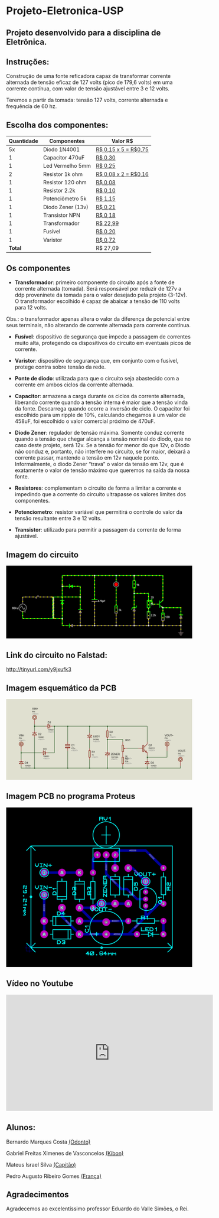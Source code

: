 # Projeto-Eletronica-USP

## Projeto desenvolvido para a disciplina de Eletrônica.

## Instruções:

Construção de uma fonte reficadora capaz de transformar corrente alternada de tensão eficaz de 127 volts (pico de 179,6 volts) em uma corrente contínua, com valor de tensão ajustável entre 3 e 12 volts. 

Teremos a partir da tomada: tensão 127 volts, corrente alternada e frequência de 60 hz.

## Escolha dos componentes:
| Quantidade | Componentes        | Valor R$ |
|------------|--------------------|----------|
| 5x         | Diodo 1N4001       | [R$ 0,15  x  5 = R$0,75](https://www.baudaeletronica.com.br/diodo-1n4001.html) |
| 1          | Capacitor 470uF    | [R$ 0,30](https://www.baudaeletronica.com.br/capacitor-eletrolitico-470uf-25v.html) |
| 1          | Led Vermelho 5mm   | [R$ 0,25](https://www.baudaeletronica.com.br/led-difuso-5mm-vermelho.html) |
| 2          | Resistor 1k ohm    | [R$ 0,08 x 2 = R$0,16](https://www.baudaeletronica.com.br/resistor-1k-5-1-4w.html) |
| 1          | Resistor 120 ohm   | [R$ 0,08](https://www.baudaeletronica.com.br/resistor-120r-5-1-4w.html) |
| 1          | Resistor 2.2k      | [R$ 0,10](https://daeletrica.com.br/resistor-2-2k-1-4w-x10-unidades.html) |
| 1          | Potenciômetro  5k  | [R$ 1,15](https://www.baudaeletronica.com.br/potenciometro-linear-de-5k-5000.html) |
| 1          | Diodo Zener (13v)  | [R$ 0,21](https://www.baudaeletronica.com.br/diodo-zener-1n4743-13v-1w.html) |
| 1          | Transistor NPN     | [R$ 0,18](https://www.baudaeletronica.com.br/transistor-npn-bc548.html) |
| 1          | Transformador      | [R$ 22,99](https://produto.mercadolivre.com.br/MLB-989883391-transformador-trafo-1212v-200ma-bivolt-eletronica-eletrica-_JM?quantity=1#position=1&type=item&tracking_id=9abf8c61-6492-4e02-bb1d-d1a22f9b055d) |
| 1          | Fusível            | [R$ 0,20](https://produto.mercadolivre.com.br/MLB-1215177820-100-pecas-fusivel-vidro-pequeno-5x20-100ma-promoco-_JM?matt_tool=82322591&matt_word&gclid=CjwKCAjw_-D3BRBIEiwAjVMy7KL-xfYxsBZ2ISQ6MRvXKc2D47XdN2jg_2NzGVHaAz0weXOF5UQ18RoCmSgQAvD_BwE&quantity=1) |
 | 1         | Varistor           | [R$ 0,72](https://produto.mercadolivre.com.br/MLB-802196375-50x-varistor-150v-10k-241-_JM?quantity=1#reco_item_pos=1&reco_backend=machinalis-seller-items-pdp&reco_backend_type=low_level&reco_client=vip-seller_items-above&reco_id=6a1c9055-dc87-4ed6-b1dd-cb4f8ae5d41d) |
| **Total**  |                    |  R$ 27,09 |

## Os componentes

* **Transformador**: primeiro componente do circuito após a fonte de corrente alternada (tomada). Será responsável por reduzir de 127v a ddp proveninete da tomada para o valor desejado pela projeto (3-12v). 
O transformador escolhido é capaz de abaixar a tensão de 110 volts para 12 volts.

Obs.: o transformador apenas altera o valor da diferença de potencial entre seus terminais, não alterando de corrente alternada para corrente contínua.
 
* **Fusível**: dispositivo de segurança que impede a passagem de correntes muito alta, protegendo os dispositivos do circuito em eventuais picos de corrente. 

* **Varistor**: dispositivo de segurança que, em conjunto com o fusível, protege contra sobre tensão da rede.

* **Ponte de diodo**: utilizada para que o circuito seja abastecido com a corrente em ambos ciclos da corrente alternada.  

* **Capacitor**: armazena a carga durante os ciclos da corrente alternada, liberando corrente quando a tensão interna é maior que a tensão vinda da fonte. Descarrega quando ocorre a inversão de ciclo. O capacitor foi escolhido para um ripple de 10%, calculando chegamos à um valor de 458uF, foi escolhido o valor comercial próximo de 470uF.

* **Diodo Zener**: regulador de tensão máxima. Somente conduz corrente quando a tensão que chegar alcança a tensão nominal do diodo, que no caso deste projeto, será 12v. Se a tensão for menor do que 12v, o Diodo não conduz e, portanto, não interfere no circuito, se for maior, deixará a corrente passar, mantendo a tensão em 12v naquele ponto.
Informalmente, o diodo Zener “trava” o valor da tensão em 12v, que é exatamente o valor de tensão  máximo que queremos na saída da nossa fonte.

* **Resistores**: complementam o circuito de forma a limitar a corrente e impedindo que a corrente do circuito ultrapasse os valores limites dos componentes.

* **Potenciometro**: resistor variável que permitirá o controle do valor da tensão resultante entre 3 e 12 volts.

* **Transistor**: utilizado para permitir a passagem da corrente de forma ajustável.

## Imagem do circuito
<img src="./Imagens-Simulação/Simulação.png">

## Link do circuito no Falstad:
http://tinyurl.com/y9jxufk3

## Imagem esquemático da PCB
<img src="./Imagens-Simulação/Esquemático.png">

## Imagem PCB no programa Proteus
<img src="./Imagens-Simulação/pcb.png">

## Vídeo no Youtube
<iframe width="560" height="315" src="https://www.youtube.com/embed/0L9eRKaqJ-0" frameborder="0" allow="accelerometer; autoplay; encrypted-media; gyroscope; picture-in-picture" allowfullscreen></iframe>

## Alunos:
Bernardo Marques Costa [(Odonto)](https://github.com/bmarquescost)

Gabriel Freitas Ximenes de Vasconcelos [(Kibon)](https://github.com/kibonusp)

Mateus Israel Silva [(Capitão)](https://github.com/Mateusrael)

Pedro Augusto Ribeiro Gomes [(França)](https://github.com/parg07)

## Agradecimentos

Agradecemos ao excelentíssimo professor Eduardo do Valle Simões, o Rei.
